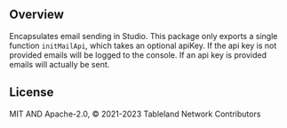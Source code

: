 ## Overview

Encapsulates email sending in Studio.  This package only exports a single function `initMailApi`, which takes an optional apiKey.  If the api key is not provided emails will be logged to the console.  If an api key is provided emails will actually be sent.

## License

MIT AND Apache-2.0, © 2021-2023 Tableland Network Contributors
